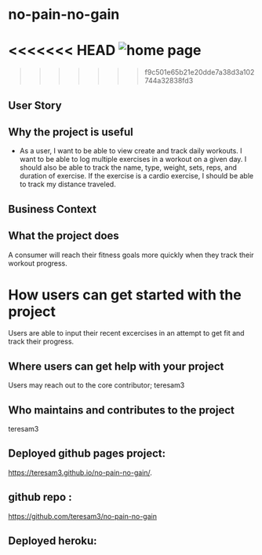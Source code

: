# no-pain-no-gain

<<<<<<< HEAD
![home page](https://github.com/teresam3/no-pain-no-gain/blob/main/fitness-tracker.png?raw=true)
=======

>>>>>>> f9c501e65b21e20dde7a38d3a102744a32838fd3

## User Story
## Why the project is useful

* As a user, I want to be able to view create and track daily workouts. I want to be able to log multiple exercises in a workout on a given day. I should also be able to track the name, type, weight, sets, reps, and duration of exercise. If the exercise is a cardio exercise, I should be able to track my distance traveled.

## Business Context
## What the project does

A consumer will reach their fitness goals more quickly when they track their workout progress.
# How users can get started with the project
Users are able to input their recent excercises in an attempt to get fit and track their progress.

## Where users can get help with your project
Users may reach out to the core contributor; teresam3

## Who maintains and contributes to the project
teresam3

## Deployed github pages project:
https://teresam3.github.io/no-pain-no-gain/.
## github repo : 
https://github.com/teresam3/no-pain-no-gain
## Deployed heroku: 


